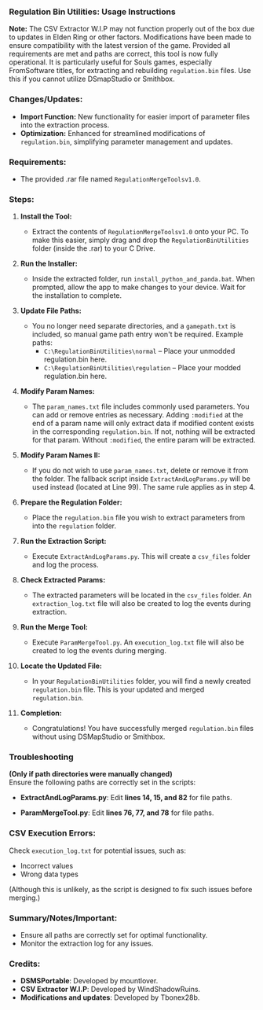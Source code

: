 ### Regulation Bin Utilities: Usage Instructions

**Note:** The CSV Extractor W.I.P may not function properly out of the box due to updates in Elden Ring or other factors. Modifications have been made to ensure compatibility with the latest version of the game. Provided all requirements are met and paths are correct, this tool is now fully operational. It is particularly useful for Souls games, especially FromSoftware titles, for extracting and rebuilding `regulation.bin` files. Use this if you cannot utilize DSmapStudio or Smithbox.

### Changes/Updates:
- **Import Function:** New functionality for easier import of parameter files into the extraction process.
- **Optimization:** Enhanced for streamlined modifications of `regulation.bin`, simplifying parameter management and updates.

### Requirements:
- The provided .rar file named `RegulationMergeToolsv1.0`.

### Steps:

1. **Install the Tool:**
   - Extract the contents of `RegulationMergeToolsv1.0` onto your PC. To make this easier, simply drag and drop the `RegulationBinUtilities` folder (inside the .rar) to your C Drive.

2. **Run the Installer:**
   - Inside the extracted folder, run `install_python_and_panda.bat`. When prompted, allow the app to make changes to your device. Wait for the installation to complete.

3. **Update File Paths:**
   - You no longer need separate directories, and a `gamepath.txt` is included, so manual game path entry won't be required. Example paths:
     - `C:\RegulationBinUtilities\normal` – Place your unmodded regulation.bin here.
     - `C:\RegulationBinUtilities\regulation` – Place your modded regulation.bin here.

4. **Modify Param Names:**
   - The `param_names.txt` file includes commonly used parameters. You can add or remove entries as necessary. Adding `:modified` at the end of a param name will only extract data if modified content exists in the corresponding `regulation.bin`. If not, nothing will be extracted for that param. Without `:modified`, the entire param will be extracted.

5. **Modify Param Names II:**
   - If you do not wish to use `param_names.txt`, delete or remove it from the folder. The fallback script inside `ExtractAndLogParams.py` will be used instead (located at Line 99). The same rule applies as in step 4.

6. **Prepare the Regulation Folder:**
   - Place the `regulation.bin` file you wish to extract parameters from into the `regulation` folder.

7. **Run the Extraction Script:**
   - Execute `ExtractAndLogParams.py`. This will create a `csv_files` folder and log the process.

8. **Check Extracted Params:**
   - The extracted parameters will be located in the `csv_files` folder. An `extraction_log.txt` file will also be created to log the events during extraction.

9. **Run the Merge Tool:**
   - Execute `ParamMergeTool.py`. An `execution_log.txt` file will also be created to log the events during merging.

10. **Locate the Updated File:**
    - In your `RegulationBinUtilities` folder, you will find a newly created `regulation.bin` file. This is your updated and merged `regulation.bin`.

11. **Completion:**
    - Congratulations! You have successfully merged `regulation.bin` files without using DSMapStudio or Smithbox.

### Troubleshooting

**(Only if path directories were manually changed)**  
Ensure the following paths are correctly set in the scripts:

- **ExtractAndLogParams.py**:
  Edit **lines 14, 15, and 82** for file paths.

- **ParamMergeTool.py**:
  Edit **lines 76, 77, and 78** for file paths.

### CSV Execution Errors:

Check `execution_log.txt` for potential issues, such as:

- Incorrect values
- Wrong data types

(Although this is unlikely, as the script is designed to fix such issues before merging.) 

### Summary/Notes/Important:
- Ensure all paths are correctly set for optimal functionality.
- Monitor the extraction log for any issues.

### Credits:
- **DSMSPortable**: Developed by mountlover.
- **CSV Extractor W.I.P**: Developed by WindShadowRuins.
- **Modifications and updates**: Developed by Tbonex28b.
